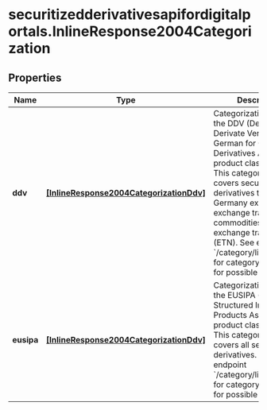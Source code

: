 # securitizedderivativesapifordigitalportals.InlineResponse2004Categorization

## Properties

Name | Type | Description | Notes
------------ | ------------- | ------------- | -------------
**ddv** | [**[InlineResponse2004CategorizationDdv]**](InlineResponse2004CategorizationDdv.md) | Categorization based on the DDV (Deutscher Derivate Verband, German for German Derivatives Association) product classification. This category system covers securitized derivatives traded in Germany except exchange trade commodities (ETC) and exchange traded notes (ETN). See endpoint &#x60;/category/listBySystem&#x60; for category system 23 for possible values. | [optional] 
**eusipa** | [**[InlineResponse2004CategorizationDdv]**](InlineResponse2004CategorizationDdv.md) | Categorization based on the EUSIPA (European Structured Investment Products Association) product classification. This category system  covers all securitized derivatives. See endpoint &#x60;/category/listBySystem&#x60; for category system 18 for possible values. | [optional] 


